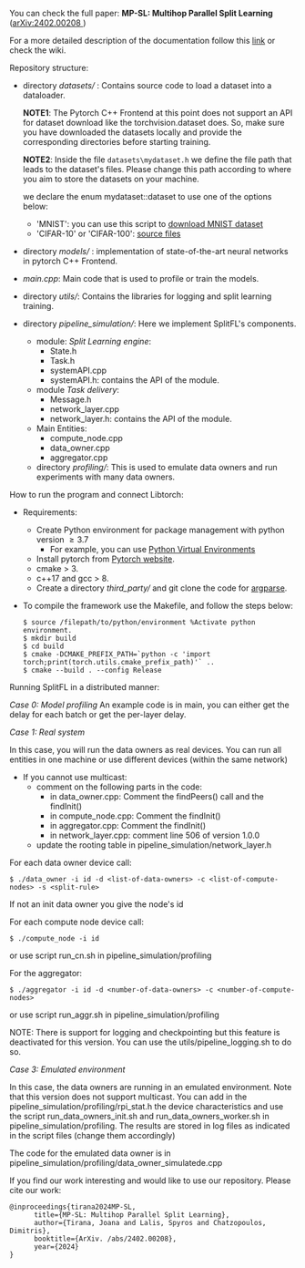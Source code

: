 You can check the full paper:  **MP-SL: Multihop Parallel Split Learning** ([arXiv:2402.00208
](https://arxiv.org/abs/2402.00208))


For a more detailed description of the documentation follow this [link](https://docs.google.com/document/d/1DaWOX27c4_4_VUT-l_UrgUV-zFa8UsIZ5zUv06pgc0s/edit?usp=sharing)  or check the wiki.


Repository structure:

  
- directory *datasets/* :
    Contains source code to load a dataset into a dataloader.

    **NOTE1**: The Pytorch C++ Frontend at this point does not support an API for dataset download like the torchvision.dataset does. So, make sure you have downloaded the datasets locally and provide the corresponding directories before starting training.

    **NOTE2**: Inside the file `datasets\mydataset.h` we define the file path that leads to the dataset's files. Please change this path according to where you aim to store the datasets on your machine.

    we declare the enum mydataset::dataset to use one of the options below:
    - 'MNIST': you can use this script to [download MNIST dataset](https://gist.github.com/goldsborough/6dd52a5e01ed73a642c1e772084bcd03)
    - 'CIFAR-10' or 'CIFAR-100': [source files](http://www.cs.toronto.edu/~kriz/cifar.html)

- directory *models/* : implementation of state-of-the-art neural networks in pytorch C++ Frontend.

- *main.cpp*: Main code that is used to profile or train the models.
- directory *utils/*: Contains the libraries for logging and split learning training.

- directory *pipeline_simulation/*: Here we implement SplitFL's components.
    - module: *Split Learning engine*:
        -   State.h
        -   Task.h
        -   systemAPI.cpp
        -   systemAPI.h: contains the API of the module.
    -   module *Task delivery*: 
        - Message.h
        - network_layer.cpp
        - network_layer.h: contains the API of the module.
    - Main Entities:
        - compute_node.cpp
        - data_owner.cpp
        - aggregator.cpp
    - directory *profiling/*: This is used to emulate data owners and run experiments with many data owners. 


How to run the program and connect Libtorch:

   - Requirements:
    
        - Create Python environment for package management with python version $\geq 3.7$
            - For example, you can use [Python Virtual Environments](https://uoa-eresearch.github.io/eresearch-cookbook/recipe/2014/11/26/python-virtual-env/)
        - Install pytorch from [Pytorch website](https://pytorch.org/get-started/locally/).
        - cmake > 3.
        - c++17 and gcc > 8.
        - Create a directory *third_party/* and git clone the code for [argparse](https://github.com/p-ranav/argparsehttps://github.com/p-ranav/argparse).

  - To compile the framework use the Makefile, and follow the steps below:
        
        $ source /filepath/to/python/environment %Activate python environment.
        $ mkdir build 
        $ cd build
        $ cmake -DCMAKE_PREFIX_PATH=`python -c 'import torch;print(torch.utils.cmake_prefix_path)'` ..
        $ cmake --build . --config Release


Running SplitFL in a distributed manner:

*Case 0: Model profiling*
An example code is in main, you can either get the delay for each batch or get the per-layer delay.

*Case 1: Real system*

In this case, you will run the data owners as real devices. You can run all entities in one machine or use different devices (within the same network)

- If you cannot use multicast:
    - comment on the following parts in the code:
        - in data_owner.cpp: Comment the findPeers() call and the findInit()
        - in compute_node.cpp: Comment the findInit()
        - in aggregator.cpp: Comment the findInit()
        - in network_layer.cpp: comment line 506 of version 1.0.0
    - update the rooting table in pipeline_simulation/network_layer.h

For each data owner device call: 

    $ ./data_owner -i id -d <list-of-data-owners> -c <list-of-compute-nodes> -s <split-rule>

If not an init data owner you give the node's id

For each compute node device call:

    $ ./compute_node -i id

or use script run_cn.sh in pipeline_simulation/profiling

For the aggregator:

    $ ./aggregator -i id -d <number-of-data-owners> -c <number-of-compute-nodes>

or use script run_aggr.sh in pipeline_simulation/profiling

NOTE: There is support for logging and checkpointing but this feature is deactivated for this version. You can use the utils/pipeline_logging.sh to do so.

*Case 3: Emulated environment*

In this case, the data owners are running in an emulated environment. Note that this version does not support multicast. 
You can add in the pipeline_simulation/profiling/rpi_stat.h the device characteristics and use the script run_data_owners_init.sh and run_data_owners_worker.sh in 
pipeline_simulation/profiling. 
The results are stored in log files as indicated in the script files (change them accordingly)

The code for the emulated data owner is in pipeline_simulation/profiling/data_owner_simulatede.cpp

If you find our work interesting and would like to use our repository. Please cite our work:

```
@inproceedings{tirana2024MP-SL,
      title={MP-SL: Multihop Parallel Split Learning},
      author={Tirana, Joana and Lalis, Spyros and Chatzopoulos, Dimitris},
      booktitle={ArXiv. /abs/2402.00208},
      year={2024}
}
```
